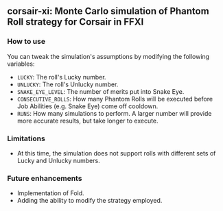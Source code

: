 ## corsair-xi: Monte Carlo simulation of Phantom Roll strategy for Corsair in FFXI

### How to use

You can tweak the simulation's assumptions by modifying the following variables:
* `LUCKY`: The roll's Lucky number.
* `UNLUCKY`: The roll's Unlucky number.
* `SNAKE_EYE_LEVEL`: The number of merits put into Snake Eye.
* `CONSECUTIVE_ROLLS`: How many Phantom Rolls will be executed before Job Abilities (e.g. Snake Eye) come off cooldown.
* `RUNS`: How many simulations to perform. A larger number will provide more accurate results, but take longer to execute.

### Limitations

* At this time, the simulation does not support rolls with different sets of Lucky and Unlucky numbers.

### Future enhancements

* Implementation of Fold.
* Adding the ability to modify the strategy employed.
